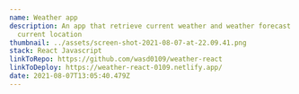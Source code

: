 ```yaml
---
name: Weather app
description: An app that retrieve current weather and weather forecast of user's
  current location
thumbnail: ../assets/screen-shot-2021-08-07-at-22.09.41.png
stack: React Javascript
linkToRepo: https://github.com/wasd0109/weather-react
linkToDeploy: https://weather-react-0109.netlify.app/
date: 2021-08-07T13:05:40.479Z
---
```

